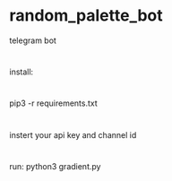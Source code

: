 # random_palette_bot
telegram bot
#
install:
#
pip3 -r requirements.txt
#
instert your api key and channel id
#
run:
python3 gradient.py
